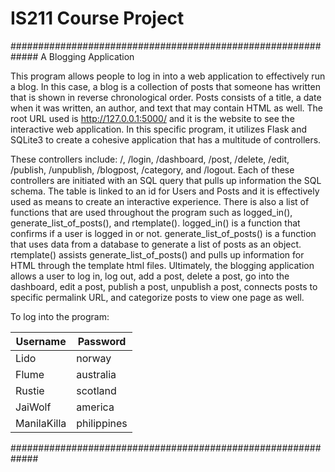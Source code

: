 # IS211 Course Project

#############################################################
A Blogging Application

  This program allows people to log in into a web application
to effectively run a blog. In this case, a blog is a collection of
posts that someone has written that is shown in reverse
chronological order. Posts consists of a title, a date when it was
written, an author, and text that may contain HTML as well. The root URL
used is http://127.0.0.1:5000/ and it is the website to see the 
interactive web application. In this specific program, it utilizes Flask 
and SQLite3 to create a cohesive application that has a multitude of
controllers. 


These controllers include:  /,  /login, /dashboard, /post, /delete, /edit, /publish,
/unpublish, /blogpost,  /category,  and /logout. Each of these controllers are initiated
with an SQL query that pulls up information the SQL schema. The table is linked to an id
for Users and Posts and it is effectively used as means to create an interactive experience. There
is also a list of functions that are used throughout the program such as logged_in(), 
generate_list_of_posts(), and rtemplate(). logged_in() is a function that confirms if a user is
logged in or not. generate_list_of_posts() is a function that uses data from a database
 to generate a list of posts as an object. rtemplate() assists generate_list_of_posts() and
pulls up information for HTML through the template html files. Ultimately, the blogging
application allows a user to log in, log out, add a post, delete a post, go into the dashboard,
edit a post, publish a post, unpublish a post, connects posts to specific permalink URL, and categorize
posts to view one page as well. 

To log into the program: 

**Username**  | **Password**
------------------------- | -------------------------
Lido    |    norway
Flume  |    australia
Rustie   |   scotland
JaiWolf  |    america
ManilaKilla | philippines



#############################################################
